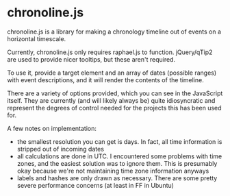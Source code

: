 chronoline.js
=============

chronoline.js is a library for making a chronology timeline out of events on a horizontal timescale.

Currently, chronoline.js only requires raphael.js to function. jQuery/qTip2 are used to provide nicer tooltips, but these aren't required.

To use it, provide a target element and an array of dates (possible ranges) with event descriptions, and it will render the contents of the timeline.

There are a variety of options provided, which you can see in the JavaScript itself. They are currently (and will likely always be) quite idiosyncratic and represent the degrees of control needed for the projects this has been used for.

A few notes on implementation:
* the smallest resolution you can get is days. In fact, all time information is stripped out of incoming dates
* all calculations are done in UTC. I encountered some problems with time zones, and the easiest solution was to ignore them. This is presumably okay because we're not maintaining time zone information anyways
* labels and hashes are only drawn as necessary. There are some pretty severe performance concerns (at least in FF in Ubuntu)